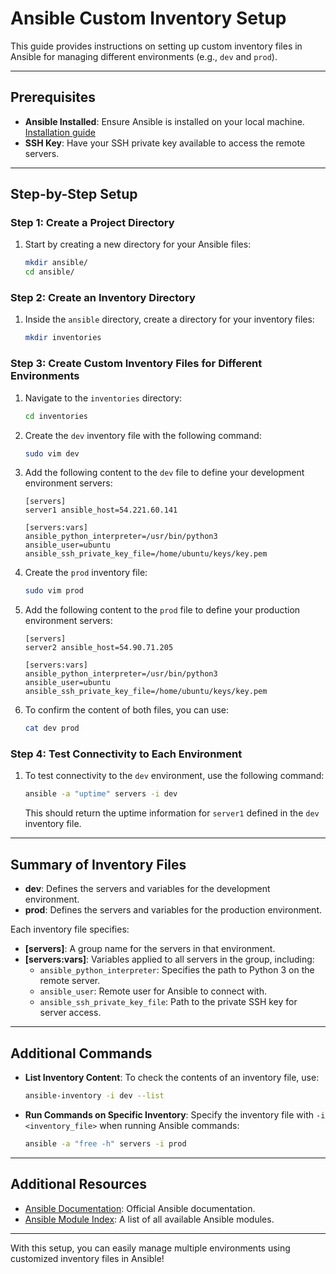 # Ansible Custom Inventory Setup

This guide provides instructions on setting up custom inventory files in Ansible for managing different environments (e.g., `dev` and `prod`).

---

## Prerequisites

- **Ansible Installed**: Ensure Ansible is installed on your local machine. [Installation guide](https://docs.ansible.com/ansible/latest/installation_guide/intro_installation.html)
- **SSH Key**: Have your SSH private key available to access the remote servers.

---

## Step-by-Step Setup

### Step 1: Create a Project Directory

1. Start by creating a new directory for your Ansible files:

    ```bash
    mkdir ansible/
    cd ansible/
    ```

### Step 2: Create an Inventory Directory

1. Inside the `ansible` directory, create a directory for your inventory files:

    ```bash
    mkdir inventories
    ```

### Step 3: Create Custom Inventory Files for Different Environments

1. Navigate to the `inventories` directory:

    ```bash
    cd inventories
    ```

2. Create the `dev` inventory file with the following command:

    ```bash
    sudo vim dev
    ```

3. Add the following content to the `dev` file to define your development environment servers:

    ```plaintext
    [servers]
    server1 ansible_host=54.221.60.141

    [servers:vars]
    ansible_python_interpreter=/usr/bin/python3
    ansible_user=ubuntu
    ansible_ssh_private_key_file=/home/ubuntu/keys/key.pem
    ```

4. Create the `prod` inventory file:

    ```bash
    sudo vim prod
    ```

5. Add the following content to the `prod` file to define your production environment servers:

    ```plaintext
    [servers]
    server2 ansible_host=54.90.71.205

    [servers:vars]
    ansible_python_interpreter=/usr/bin/python3
    ansible_user=ubuntu
    ansible_ssh_private_key_file=/home/ubuntu/keys/key.pem
    ```

6. To confirm the content of both files, you can use:

    ```bash
    cat dev prod
    ```

### Step 4: Test Connectivity to Each Environment

1. To test connectivity to the `dev` environment, use the following command:

    ```bash
    ansible -a "uptime" servers -i dev
    ```

   This should return the uptime information for `server1` defined in the `dev` inventory file.

---

## Summary of Inventory Files

- **dev**: Defines the servers and variables for the development environment.
- **prod**: Defines the servers and variables for the production environment.

Each inventory file specifies:
- **[servers]**: A group name for the servers in that environment.
- **[servers:vars]**: Variables applied to all servers in the group, including:
  - `ansible_python_interpreter`: Specifies the path to Python 3 on the remote server.
  - `ansible_user`: Remote user for Ansible to connect with.
  - `ansible_ssh_private_key_file`: Path to the private SSH key for server access.

---

## Additional Commands

- **List Inventory Content**: To check the contents of an inventory file, use:

    ```bash
    ansible-inventory -i dev --list
    ```

- **Run Commands on Specific Inventory**: Specify the inventory file with `-i <inventory_file>` when running Ansible commands:

    ```bash
    ansible -a "free -h" servers -i prod
    ```

---

## Additional Resources

- [Ansible Documentation](https://docs.ansible.com/): Official Ansible documentation.
- [Ansible Module Index](https://docs.ansible.com/ansible/latest/collections/index_module.html): A list of all available Ansible modules.

---

With this setup, you can easily manage multiple environments using customized inventory files in Ansible!
